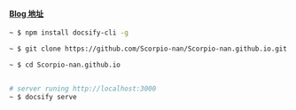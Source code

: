 #### [Blog 地址](https://scorpio-nan.github.io)

`````bash
~ $ npm install docsify-cli -g

~ $ git clone https://github.com/Scorpio-nan/Scorpio-nan.github.io.git

~ $ cd Scorpio-nan.github.io


# server runing http://localhost:3000
~ $ docsify serve


`````
